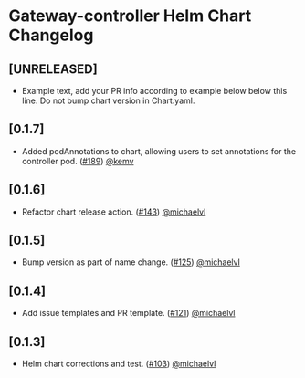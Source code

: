 # Gateway-controller Helm Chart Changelog

## [UNRELEASED]

- Example text, add your PR info according to example below below this line. Do not bump chart version in Chart.yaml.

## [0.1.7]

- Added podAnnotations to chart, allowing users to set annotations for the controller pod. ([#189](https://github.com/tv2-oss/bifrost-gateway-controller/pull/189)) [@kemv](https://github.com/kemv)

## [0.1.6]

- Refactor chart release action. ([#143](https://github.com/tv2-oss/bifrost-gateway-controller/pull/143)) [@michaelvl](https://github.com/michaelvl)

## [0.1.5]

- Bump version as part of name change. ([#125](https://github.com/tv2-oss/gateway-controller/pull/125)) [@michaelvl](https://github.com/michaelvl)

## [0.1.4]

- Add issue templates and PR template. ([#121](https://github.com/tv2-oss/gateway-controller/pull/121)) [@michaelvl](https://github.com/michaelvl)

## [0.1.3]

- Helm chart corrections and test. ([#103](https://github.com/tv2-oss/gateway-controller/pull/103)) [@michaelvl](https://github.com/michaelvl)
